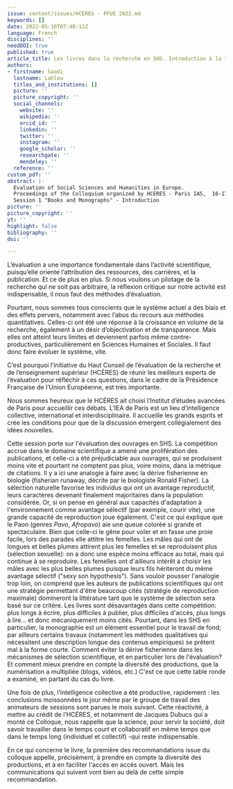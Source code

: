 ```yaml
---
issue: content/issues/HCERES - PFUE 2022.md
keywords: []
date: 2022-05-16T07:40:12Z
language: French
disciplines: ''
needDOI: true
published: true
article_title: Les livres dans la recherche en SHS. Introduction à la table ronde
authors:
- firstname: Saadi
  lastname: Lahlou
  titles_and_institutions: []
  picture: ''
  picture_copyright: ''
  social_channels:
    website: ''
    wikipedia: ''
    orcid_id: ''
    linkedin: ''
    twitter: ''
    instagram: ''
    google_scholar: ''
    researchgate: ''
    mendeley: ''
  reference: ''
custom_pdf: ''
abstract: |-
  Evaluation of Social Sciences and Humanities in Europe.
  Proceedings of the Colloquium organized by HCERES - Paris IAS,  16-17 May 2022
  Session 1 "Books and Monographs" - Introduction
picture: ''
picture_copyright: ''
yt: ''
highlight: false
bibliography: ''
doi: ''

---
```

L’évaluation a une importance fondamentale dans l’activité scientifique, puisqu’elle oriente l’attribution des ressources, des carrières, et la publication. Et ce de plus en plus. Si nous voulons un pilotage de la recherche qui ne soit pas arbitraire, la réflexion critique sur notre activité est indispensable, il nous faut des méthodes d’évaluation.

Pourtant, nous sommes tous conscients que le système actuel a des biais et des effets pervers, notamment avec l’abus du recours aux méthodes quantitatives. Celles-ci ont été une réponse à la croissance en volume de la recherche, également à un désir d’objectivation et de transparence. Mais elles ont atteint leurs limites et deviennent parfois même contre-productives, particulièrement en Sciences Humaines et Sociales. Il faut donc faire évoluer le système, vite.

C’est pourquoi l’initiative du Haut Conseil de l’évaluation de la recherche et de l’enseignement supérieur (HCÉRES) de réunir les meilleurs experts de l’évaluation pour réfléchir à ces questions, dans le cadre de la Présidence Française de l’Union Européenne, est très importante.

Nous sommes heureux que le HCÉRES ait choisi l’Institut d’études avancées de Paris pour accueillir ces débats. L’IEA de Paris est un lieu d’intelligence collective, international et interdisciplinaire. Il accueille les grands esprits et crée les conditions pour que de la discussion émergent collégialement des idées nouvelles.

Cette session porte sur l'évaluation des ouvrages en SHS. La compétition accrue dans le domaine scientifique a amené une prolifération des publications, et celle-ci a été préjudiciable aux ouvrages, qui se produisent moins vite et pourtant ne comptent pas plus, voire moins, dans la métrique de citations. Il y a ici une analogie à faire avec la dérive fisherienne en biologie (fisherian runaway, décrite par le biologiste Ronald Fisher). La sélection naturelle favorise les individus qui ont un avantage reproductif, leurs caractères devenant finalement majoritaires dans la population considérée. Or, si on pense en général aux capacités d'adaptation à l'environnement comme avantage sélectif (par exemple, courir vite), une grande capacité de reproduction joue également. C'est ce qui explique que le Paon (genres _Pavo_, _Afropavo_) aie une queue colorée si grande et spectaculaire. Bien que celle-ci le gêne pour voler et en fasse une proie facile, lors des parades elle attitre les femelles. Les mâles qui ont de longues et belles plumes attirent plus les femelles et se reproduisent plus (sélection sexuelle): on a donc une espèce moins efficace au total, mais qui continue à se reproduire. Les femelles ont d'ailleurs intérêt à choisir les mâles avec les plus belles plumes puisque leurs fils hériteront du même avantage sélectif ("sexy son hypothesis"). Sans vouloir pousser l'analogie trop loin, on comprend que les auteurs de publications scientifiques qui ont une stratégie permettant d'être beaucoup cités (stratégie de reproduction maximale) domineront la littérature tant que le système de sélection sera basé sur ce critère. Les livres sont désavantagés dans cette compétition: plus longs à écrire, plus difficiles à publier, plus difficiles d'accès, plus longs à lire... et donc mécaniquement moins cités. Pourtant, dans les SHS en particulier, la monographie est un élément essentiel pour le travail de fond; par ailleurs certains travaux (notamment les méthodes qualitatives qui nécessitent une description longue des contenus empiriques) se prêtent mal à la forme courte. Comment éviter la dérive fisherienne dans les mécanismes de sélection scientifique, et en particulier lors de l'évaluation? Et comment mieux prendre en compte la diversité des productions, que la numérisation a multipliée (blogs, vidéos, etc.) C'est ce que cette table ronde a examiné, en partant du cas du livre.

Une fois de plus, l’intelligence collective a été productive, rapidement : les conclusions moissonnées le jour même par le groupe de travail des animateurs de sessions sont parues le mois suivant. Cette réactivité, à mettre au crédit de l’HCÉRES, et notamment de Jacques Dubucs qui a monté ce Colloque, nous rappelle que la science, pour servir la société, doit savoir travailler dans le temps court et collaboratif en même temps que dans le temps long (individuel et collectif) -qui reste indispensable.

En ce qui concerne le livre, la première des recommandations issue du colloque appelle, précisément, à prendre en compte la diversité des productions, et à en faciliter l'accès en accès ouvert. Mais les communications qui suivent vont bien au delà de cette simple recommandation.